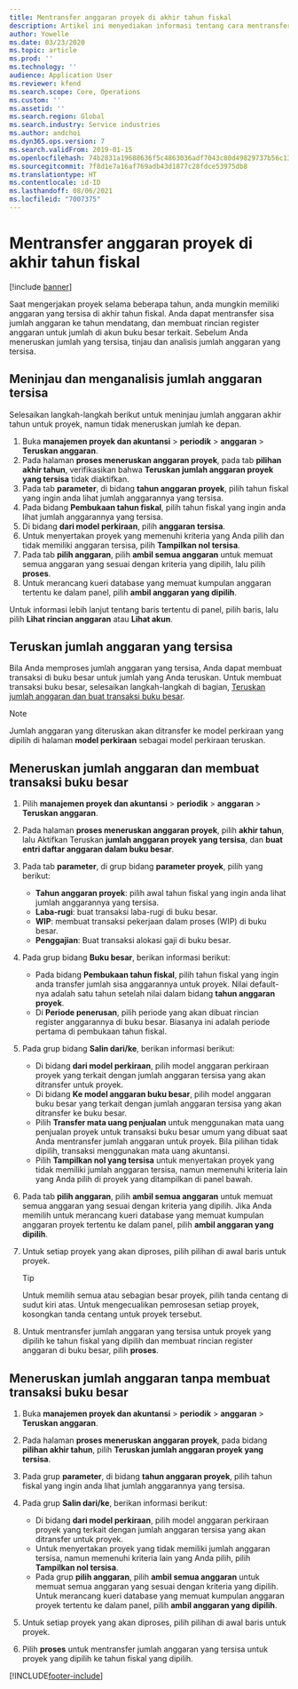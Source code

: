 ```yaml
---
title: Mentransfer anggaran proyek di akhir tahun fiskal
description: Artikel ini menyediakan informasi tentang cara mentransfer sisa jumlah anggaran ke masa depan dan membuat rincian register anggaran.
author: Yowelle
ms.date: 03/23/2020
ms.topic: article
ms.prod: ''
ms.technology: ''
audience: Application User
ms.reviewer: kfend
ms.search.scope: Core, Operations
ms.custom: ''
ms.assetid: ''
ms.search.region: Global
ms.search.industry: Service industries
ms.author: andchoi
ms.dyn365.ops.version: 7
ms.search.validFrom: 2019-01-15
ms.openlocfilehash: 74b2831a19688636f5c4863036adf7043c80d49829737b56c131abb6998d6cb3
ms.sourcegitcommit: 7f8d1e7a16af769adb43d1877c28fdce53975db8
ms.translationtype: HT
ms.contentlocale: id-ID
ms.lasthandoff: 08/06/2021
ms.locfileid: "7007375"
---
```

# <a name="transfer-project-budgets-at-fiscal-year-end"></a>Mentransfer anggaran proyek di akhir tahun fiskal

[!include [banner](../includes/banner.md)]

Saat mengerjakan proyek selama beberapa tahun, anda mungkin memiliki anggaran yang tersisa di akhir tahun fiskal. Anda dapat mentransfer sisa jumlah anggaran ke tahun mendatang, dan membuat rincian register anggaran untuk jumlah di akun buku besar terkait. Sebelum Anda meneruskan jumlah yang tersisa, tinjau dan analisis jumlah anggaran yang tersisa.

## <a name="review-and-analyze-remaining-budget-amounts"></a>Meninjau dan menganalisis jumlah anggaran tersisa

Selesaikan langkah-langkah berikut untuk meninjau jumlah anggaran akhir tahun untuk proyek, namun tidak meneruskan jumlah ke depan.

1. Buka **manajemen proyek dan akuntansi** > **periodik** > **anggaran** > **Teruskan anggaran**. 
2. Pada halaman **proses meneruskan anggaran proyek**, pada tab **pilihan akhir tahun**, verifikasikan bahwa **Teruskan jumlah anggaran proyek yang tersisa** tidak diaktifkan.
3. Pada tab **parameter**, di bidang **tahun anggaran proyek**, pilih tahun fiskal yang ingin anda lihat jumlah anggarannya yang tersisa. 
4. Pada bidang **Pembukaan tahun fiskal**, pilih tahun fiskal yang ingin anda lihat jumlah anggarannya yang tersisa. 
5. Di bidang **dari model perkiraan**, pilih **anggaran tersisa**. 
6. Untuk menyertakan proyek yang memenuhi kriteria yang Anda pilih dan tidak memiliki anggaran tersisa, pilih **Tampilkan nol tersisa**.  
7. Pada tab **pilih anggaran**, pilih **ambil semua anggaran** untuk memuat semua anggaran yang sesuai dengan kriteria yang dipilih, lalu pilih **proses**. 
8. Untuk merancang kueri database yang memuat kumpulan anggaran tertentu ke dalam panel, pilih **ambil anggaran yang dipilih**.

Untuk informasi lebih lanjut tentang baris tertentu di panel, pilih baris, lalu pilih **Lihat rincian anggaran** atau **Lihat akun**.

## <a name="carry-forward-remaining-budget-amounts"></a>Teruskan jumlah anggaran yang tersisa 

Bila Anda memproses jumlah anggaran yang tersisa, Anda dapat membuat transaksi di buku besar untuk jumlah yang Anda teruskan. Untuk membuat transaksi buku besar, selesaikan langkah-langkah di bagian, [Teruskan jumlah anggaran dan buat transaksi buku besar](#carry-forward). 

> [!NOTE]
> Jumlah anggaran yang diteruskan akan ditransfer ke model perkiraan yang dipilih di halaman **model perkiraan** sebagai model perkiraan teruskan.  

## <a name="carry-forward-budget-amounts-and-create-general-ledger-transactions"></a><a name="carry-forward"></a>Meneruskan jumlah anggaran dan membuat transaksi buku besar

1.  Pilih **manajemen proyek dan akuntansi** > **periodik** > **anggaran** > **Teruskan anggaran**. 
2. Pada halaman **proses meneruskan anggaran proyek**, pilih **akhir tahun**, lalu Aktifkan Teruskan **jumlah anggaran proyek yang tersisa**, dan **buat entri daftar anggaran dalam buku besar**. 
3. Pada tab **parameter**, di grup bidang **parameter proyek**, pilih yang berikut:

   - **Tahun anggaran proyek**: pilih awal tahun fiskal yang ingin anda lihat jumlah anggarannya yang tersisa. 
   - **Laba-rugi**: buat transaksi laba-rugi di buku besar. 
   -  **WIP**: membuat transaksi pekerjaan dalam proses (WIP) di buku besar.
   -  **Penggajian**: Buat transaksi alokasi gaji di buku besar. 

5. Pada grup bidang **Buku besar**, berikan informasi berikut: 

   - Pada bidang **Pembukaan tahun fiskal**, pilih tahun fiskal yang ingin anda transfer jumlah sisa anggarannya untuk proyek. Nilai default-nya adalah satu tahun setelah nilai dalam bidang **tahun anggaran proyek**.
   -  Di **Periode penerusan**, pilih periode yang akan dibuat rincian register anggarannya di buku besar. Biasanya ini adalah periode pertama di pembukaan tahun fiskal.

6. Pada grup bidang **Salin dari/ke**, berikan informasi berikut:

   - Di bidang **dari model perkiraan**, pilih model anggaran perkiraan proyek yang terkait dengan jumlah anggaran tersisa yang akan ditransfer untuk proyek. 
   - Di bidang **Ke model anggaran buku besar**, pilih model anggaran buku besar yang terkait dengan jumlah anggaran tersisa yang akan ditransfer ke buku besar. 
   -  Pilih **Transfer mata uang penjualan** untuk menggunakan mata uang penjualan proyek untuk transaksi buku besar umum yang dibuat saat Anda mentransfer jumlah anggaran untuk proyek. Bila pilihan tidak dipilih, transaksi menggunakan mata uang akuntansi. 
   -  Pilih **Tampilkan nol yang tersisa** untuk menyertakan proyek yang tidak memiliki jumlah anggaran tersisa, namun memenuhi kriteria lain yang Anda pilih di proyek yang ditampilkan di panel bawah.

7. Pada tab **pilih anggaran**, pilih **ambil semua anggaran** untuk memuat semua anggaran yang sesuai dengan kriteria yang dipilih. Jika Anda memilih untuk merancang kueri database yang memuat kumpulan anggaran proyek tertentu ke dalam panel, pilih **ambil anggaran yang dipilih**.
8. Untuk setiap proyek yang akan diproses, pilih pilihan di awal baris untuk proyek.

    > [!TIP]
    > Untuk memilih semua atau sebagian besar proyek, pilih tanda centang di sudut kiri atas. Untuk mengecualikan pemrosesan setiap proyek, kosongkan tanda centang untuk proyek tersebut.

9. Untuk mentransfer jumlah anggaran yang tersisa untuk proyek yang dipilih ke tahun fiskal yang dipilih dan membuat rincian register anggaran di buku besar, pilih **proses**.

## <a name="carry-forward-budget-amounts-without-creating-general-ledger-transactions"></a>Meneruskan jumlah anggaran tanpa membuat transaksi buku besar

1. Buka **manajemen proyek dan akuntansi** > **periodik** > **anggaran** > **Teruskan anggaran**.
2. Pada halaman **proses meneruskan anggaran proyek**, pada bidang **pilihan akhir tahun**, pilih **Teruskan jumlah anggaran proyek yang tersisa**.
3. Pada grup **parameter**, di bidang **tahun anggaran proyek**, pilih tahun fiskal yang ingin anda lihat jumlah anggarannya yang tersisa.
4. Pada grup **Salin dari/ke**, berikan informasi berikut:

   - Di bidang **dari model perkiraan**, pilih model anggaran perkiraan proyek yang terkait dengan jumlah anggaran tersisa yang akan ditransfer untuk proyek. 
   - Untuk menyertakan proyek yang tidak memiliki jumlah anggaran tersisa, namun memenuhi kriteria lain yang Anda pilih, pilih **Tampilkan nol tersisa**.
   - Pada grup **pilih anggaran**, pilih **ambil semua anggaran** untuk memuat semua anggaran yang sesuai dengan kriteria yang dipilih. Untuk merancang kueri database yang memuat kumpulan anggaran proyek tertentu ke dalam panel, pilih **ambil anggaran yang dipilih**.

5. Untuk setiap proyek yang akan diproses, pilih pilihan di awal baris untuk proyek. 
6. Pilih **proses** untuk mentransfer jumlah anggaran yang tersisa untuk proyek yang dipilih ke tahun fiskal yang dipilih.



[!INCLUDE[footer-include](../includes/footer-banner.md)]